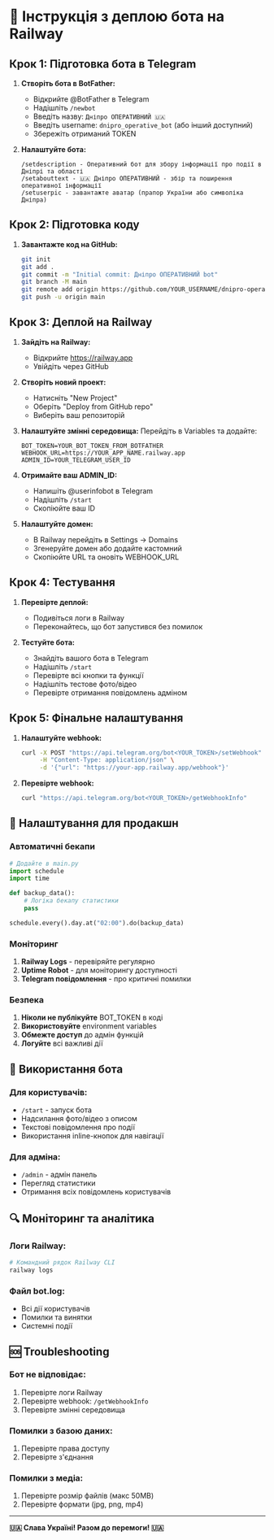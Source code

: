 # 🚀 Інструкція з деплою бота на Railway

## Крок 1: Підготовка бота в Telegram

1. **Створіть бота в BotFather:**
   - Відкрийте @BotFather в Telegram
   - Надішліть `/newbot`
   - Введіть назву: `Дніпро ОПЕРАТИВНИЙ 🇺🇦`
   - Введіть username: `dnipro_operative_bot` (або інший доступний)
   - Збережіть отриманий TOKEN

2. **Налаштуйте бота:**
   ```
   /setdescription - Оперативний бот для збору інформації про події в Дніпрі та області
   /setabouttext - 🇺🇦 Дніпро ОПЕРАТИВНИЙ - збір та поширення оперативної інформації
   /setuserpic - завантажте аватар (прапор України або символіка Дніпра)
   ```

## Крок 2: Підготовка коду

1. **Завантажте код на GitHub:**
   ```bash
   git init
   git add .
   git commit -m "Initial commit: Дніпро ОПЕРАТИВНИЙ bot"
   git branch -M main
   git remote add origin https://github.com/YOUR_USERNAME/dnipro-operative-bot.git
   git push -u origin main
   ```

## Крок 3: Деплой на Railway

1. **Зайдіть на Railway:**
   - Відкрийте https://railway.app
   - Увійдіть через GitHub

2. **Створіть новий проект:**
   - Натисніть "New Project"
   - Оберіть "Deploy from GitHub repo"
   - Виберіть ваш репозиторій

3. **Налаштуйте змінні середовища:**
   Перейдіть в Variables та додайте:
   ```
   BOT_TOKEN=YOUR_BOT_TOKEN_FROM_BOTFATHER
   WEBHOOK_URL=https://YOUR_APP_NAME.railway.app
   ADMIN_ID=YOUR_TELEGRAM_USER_ID
   ```

4. **Отримайте ваш ADMIN_ID:**
   - Напишіть @userinfobot в Telegram
   - Надішліть `/start`
   - Скопіюйте ваш ID

5. **Налаштуйте домен:**
   - В Railway перейдіть в Settings → Domains
   - Згенеруйте домен або додайте кастомний
   - Скопіюйте URL та оновіть WEBHOOK_URL

## Крок 4: Тестування

1. **Перевірте деплой:**
   - Подивіться логи в Railway
   - Переконайтесь, що бот запустився без помилок

2. **Тестуйте бота:**
   - Знайдіть вашого бота в Telegram
   - Надішліть `/start`
   - Перевірте всі кнопки та функції
   - Надішліть тестове фото/відео
   - Перевірте отримання повідомлень адміном

## Крок 5: Фінальне налаштування

1. **Налаштуйте webhook:**
   ```bash
   curl -X POST "https://api.telegram.org/bot<YOUR_TOKEN>/setWebhook" \
        -H "Content-Type: application/json" \
        -d '{"url": "https://your-app.railway.app/webhook"}'
   ```

2. **Перевірте webhook:**
   ```bash
   curl "https://api.telegram.org/bot<YOUR_TOKEN>/getWebhookInfo"
   ```

## 🔧 Налаштування для продакшн

### Автоматичні бекапи
```python
# Додайте в main.py
import schedule
import time

def backup_data():
    # Логіка бекапу статистики
    pass

schedule.every().day.at("02:00").do(backup_data)
```

### Моніторинг
1. **Railway Logs** - перевіряйте регулярно
2. **Uptime Robot** - для моніторингу доступності
3. **Telegram повідомлення** - про критичні помилки

### Безпека
1. **Ніколи не публікуйте** BOT_TOKEN в коді
2. **Використовуйте** environment variables
3. **Обмежте доступ** до адмін функцій
4. **Логуйте** всі важливі дії

## 📱 Використання бота

### Для користувачів:
- `/start` - запуск бота
- Надсилання фото/відео з описом
- Текстові повідомлення про події
- Використання inline-кнопок для навігації

### Для адміна:
- `/admin` - адмін панель
- Перегляд статистики
- Отримання всіх повідомлень користувачів

## 🔍 Моніторинг та аналітика

### Логи Railway:
```bash
# Командний рядок Railway CLI
railway logs
```

### Файл bot.log:
- Всі дії користувачів
- Помилки та винятки
- Системні події

## 🆘 Troubleshooting

### Бот не відповідає:
1. Перевірте логи Railway
2. Перевірте webhook: `/getWebhookInfo`
3. Перевірте змінні середовища

### Помилки з базою даних:
1. Перевірте права доступу
2. Перевірте з'єднання

### Помилки з медіа:
1. Перевірте розмір файлів (макс 50MB)
2. Перевірте формати (jpg, png, mp4)

---

**🇺🇦 Слава Україні! Разом до перемоги! 🇺🇦**